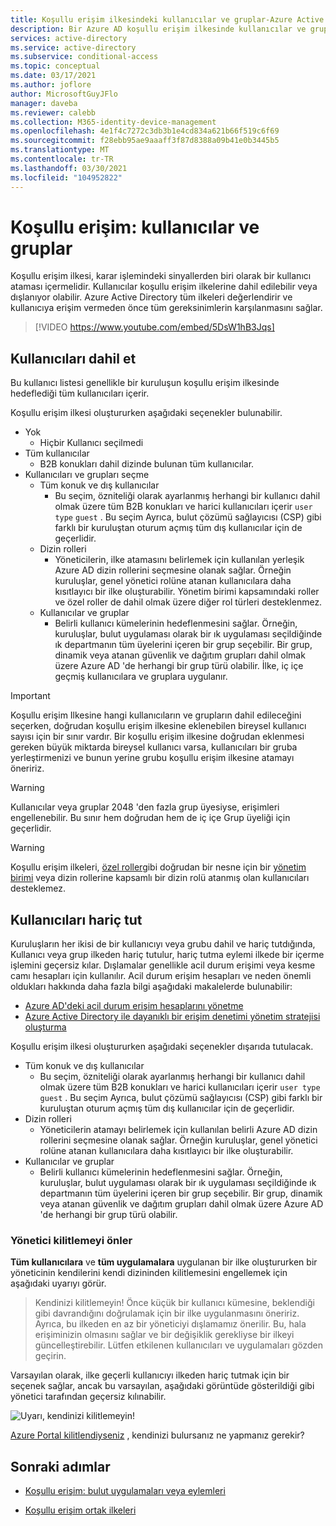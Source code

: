 ```yaml
---
title: Koşullu erişim ilkesindeki kullanıcılar ve gruplar-Azure Active Directory
description: Bir Azure AD koşullu erişim ilkesinde kullanıcılar ve gruplar kim
services: active-directory
ms.service: active-directory
ms.subservice: conditional-access
ms.topic: conceptual
ms.date: 03/17/2021
ms.author: joflore
author: MicrosoftGuyJFlo
manager: daveba
ms.reviewer: calebb
ms.collection: M365-identity-device-management
ms.openlocfilehash: 4e1f4c7272c3db3b1e4cd834a621b66f519c6f69
ms.sourcegitcommit: f28ebb95ae9aaaff3f87d8388a09b41e0b3445b5
ms.translationtype: MT
ms.contentlocale: tr-TR
ms.lasthandoff: 03/30/2021
ms.locfileid: "104952822"
---
```

# <a name="conditional-access-users-and-groups"></a>Koşullu erişim: kullanıcılar ve gruplar

Koşullu erişim ilkesi, karar işlemindeki sinyallerden biri olarak bir kullanıcı ataması içermelidir. Kullanıcılar koşullu erişim ilkelerine dahil edilebilir veya dışlanıyor olabilir. Azure Active Directory tüm ilkeleri değerlendirir ve kullanıcıya erişim vermeden önce tüm gereksinimlerin karşılanmasını sağlar. 

> [!VIDEO https://www.youtube.com/embed/5DsW1hB3Jqs]

## <a name="include-users"></a>Kullanıcıları dahil et

Bu kullanıcı listesi genellikle bir kuruluşun koşullu erişim ilkesinde hedeflediği tüm kullanıcıları içerir. 

Koşullu erişim ilkesi oluştururken aşağıdaki seçenekler bulunabilir.

- Yok
   - Hiçbir Kullanıcı seçilmedi
- Tüm kullanıcılar
   - B2B konukları dahil dizinde bulunan tüm kullanıcılar.
- Kullanıcıları ve grupları seçme
   - Tüm konuk ve dış kullanıcılar
      - Bu seçim, özniteliği olarak ayarlanmış herhangi bir kullanıcı dahil olmak üzere tüm B2B konukları ve harici kullanıcıları içerir `user type` `guest` . Bu seçim Ayrıca, bulut çözümü sağlayıcısı (CSP) gibi farklı bir kuruluştan oturum açmış tüm dış kullanıcılar için de geçerlidir. 
   - Dizin rolleri
      - Yöneticilerin, ilke atamasını belirlemek için kullanılan yerleşik Azure AD dizin rollerini seçmesine olanak sağlar. Örneğin kuruluşlar, genel yönetici rolüne atanan kullanıcılara daha kısıtlayıcı bir ilke oluşturabilir. Yönetim birimi kapsamındaki roller ve özel roller de dahil olmak üzere diğer rol türleri desteklenmez.
   - Kullanıcılar ve gruplar
      - Belirli kullanıcı kümelerinin hedeflenmesini sağlar. Örneğin, kuruluşlar, bulut uygulaması olarak bir ık uygulaması seçildiğinde ık departmanın tüm üyelerini içeren bir grup seçebilir. Bir grup, dinamik veya atanan güvenlik ve dağıtım grupları dahil olmak üzere Azure AD 'de herhangi bir grup türü olabilir. İlke, iç içe geçmiş kullanıcılara ve gruplara uygulanır.

> [!IMPORTANT]
> Koşullu erişim Ilkesine hangi kullanıcıların ve grupların dahil edileceğini seçerken, doğrudan koşullu erişim ilkesine eklenebilen bireysel kullanıcı sayısı için bir sınır vardır. Bir koşullu erişim ilkesine doğrudan eklenmesi gereken büyük miktarda bireysel kullanıcı varsa, kullanıcıları bir gruba yerleştirmenizi ve bunun yerine grubu koşullu erişim ilkesine atamayı öneririz.

> [!WARNING]
> Kullanıcılar veya gruplar 2048 'den fazla grup üyesiyse, erişimleri engellenebilir. Bu sınır hem doğrudan hem de iç içe Grup üyeliği için geçerlidir.

> [!WARNING]
> Koşullu erişim ilkeleri, [özel roller](../roles/custom-create.md)gibi doğrudan bir nesne için bir [yönetim birimi](../roles/admin-units-assign-roles.md) veya dizin rollerine kapsamlı bir dizin rolü atanmış olan kullanıcıları desteklemez.

## <a name="exclude-users"></a>Kullanıcıları hariç tut

Kuruluşların her ikisi de bir kullanıcıyı veya grubu dahil ve hariç tutdığında, Kullanıcı veya grup ilkeden hariç tutulur, hariç tutma eylemi ilkede bir içerme işlemini geçersiz kılar. Dışlamalar genellikle acil durum erişimi veya kesme camı hesapları için kullanılır. Acil durum erişim hesapları ve neden önemli oldukları hakkında daha fazla bilgi aşağıdaki makalelerde bulunabilir: 

* [Azure AD'deki acil durum erişim hesaplarını yönetme](../roles/security-emergency-access.md)
* [Azure Active Directory ile dayanıklı bir erişim denetimi yönetim stratejisi oluşturma](../authentication/concept-resilient-controls.md)

Koşullu erişim ilkesi oluştururken aşağıdaki seçenekler dışarıda tutulacak.

- Tüm konuk ve dış kullanıcılar
   - Bu seçim, özniteliği olarak ayarlanmış herhangi bir kullanıcı dahil olmak üzere tüm B2B konukları ve harici kullanıcıları içerir `user type` `guest` . Bu seçim Ayrıca, bulut çözümü sağlayıcısı (CSP) gibi farklı bir kuruluştan oturum açmış tüm dış kullanıcılar için de geçerlidir. 
- Dizin rolleri
   - Yöneticilerin atamayı belirlemek için kullanılan belirli Azure AD dizin rollerini seçmesine olanak sağlar. Örneğin kuruluşlar, genel yönetici rolüne atanan kullanıcılara daha kısıtlayıcı bir ilke oluşturabilir.
- Kullanıcılar ve gruplar
   - Belirli kullanıcı kümelerinin hedeflenmesini sağlar. Örneğin, kuruluşlar, bulut uygulaması olarak bir ık uygulaması seçildiğinde ık departmanın tüm üyelerini içeren bir grup seçebilir. Bir grup, dinamik veya atanan güvenlik ve dağıtım grupları dahil olmak üzere Azure AD 'de herhangi bir grup türü olabilir.

### <a name="preventing-administrator-lockout"></a>Yönetici kilitlemeyi önler

**Tüm kullanıcılara** ve **tüm uygulamalara** uygulanan bir ilke oluştururken bir yöneticinin kendilerini kendi dizininden kilitlemesini engellemek için aşağıdaki uyarıyı görür.

> Kendinizi kilitlemeyin! Önce küçük bir kullanıcı kümesine, beklendiği gibi davrandığını doğrulamak için bir ilke uygulanmasını öneririz. Ayrıca, bu ilkeden en az bir yöneticiyi dışlamamız önerilir. Bu, hala erişiminizin olmasını sağlar ve bir değişiklik gerekliyse bir ilkeyi güncelleştirebilir. Lütfen etkilenen kullanıcıları ve uygulamaları gözden geçirin.

Varsayılan olarak, ilke geçerli kullanıcıyı ilkeden hariç tutmak için bir seçenek sağlar, ancak bu varsayılan, aşağıdaki görüntüde gösterildiği gibi yönetici tarafından geçersiz kılınabilir. 

![Uyarı, kendinizi kilitlemeyin!](./media/concept-conditional-access-users-groups/conditional-access-users-and-groups-lockout-warning.png)

[Azure Portal kilitlendiyseniz](troubleshoot-conditional-access.md#what-to-do-if-you-are-locked-out-of-the-azure-portal) , kendinizi bulursanız ne yapmanız gerekir?

## <a name="next-steps"></a>Sonraki adımlar

- [Koşullu erişim: bulut uygulamaları veya eylemleri](concept-conditional-access-cloud-apps.md)

- [Koşullu erişim ortak ilkeleri](concept-conditional-access-policy-common.md)
